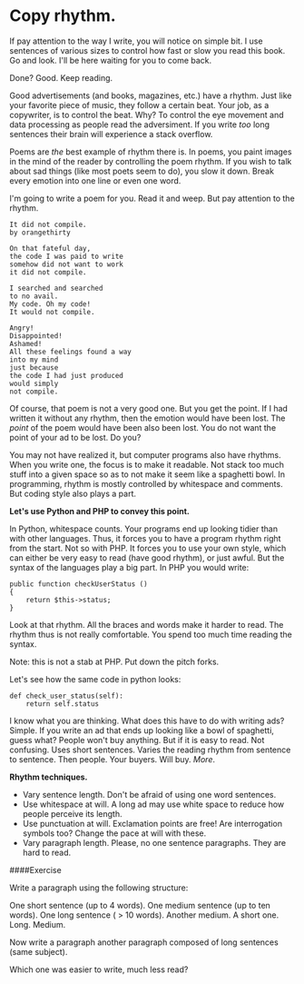 Copy rhythm.
============

If pay attention to the way I write, you will notice on simple bit. I use sentences of various sizes to 
control how fast or slow you read this book. Go and look. I'll be here waiting for you to come back.

Done? Good. Keep reading.

Good advertisements (and books, magazines, etc.) have a rhythm. Just like your favorite
piece of music, they follow a certain beat. Your job, as a copywriter, is to control the beat.
Why? To control the eye movement and data processing as people read the adversiment. If you 
write *too* long sentences their brain will experience a stack overflow.

Poems are *the* best example of rhythm there is. In poems, you paint images
in the mind of the reader by controlling the poem rhythm. If you wish to talk about
sad things (like most poets seem to do), you slow it down. Break every emotion into one line or even one word.

I'm going to write a poem for you. Read it and weep. But pay attention to the rhythm.

    It did not compile.
    by orangethirty

    On that fateful day,
    the code I was paid to write
    somehow did not want to work
    it did not compile.

    I searched and searched
    to no avail.
    My code. Oh my code!
    It would not compile.

    Angry!
    Disappointed!
    Ashamed!
    All these feelings found a way
    into my mind
    just because 
    the code I had just produced
    would simply
    not compile.

Of course, that poem is not a very good one. But you get the point. If I had written
it without any rhythm, then the emotion would have been lost. The *point* of the
poem would have been also been lost. You do not want the point of your ad to be lost. Do you?

You may not have realized it, but computer programs also have rhythms. When you write one, the focus
is to make it readable. Not stack too much stuff into a given space so as to not make it
seem like a spaghetti bowl. In programming, rhythm is mostly controlled by whitespace and comments.
But coding style also plays a part.

**Let's use Python and PHP to convey this point.**

In Python, whitespace counts. Your programs end up looking tidier than with other languages. 
Thus, it forces you to have a program rhythm right from the start. Not so with PHP. It forces
you to use your own style, which can either be very easy to read (have good rhythm), or just awful.
But the syntax of the languages play a big part. In PHP you would write:


    public function checkUserStatus ()
    {
        return $this->status;
    }


Look at that rhythm. All the braces and words make it harder to read.
The rhythm thus is not really comfortable. You spend too much time reading the syntax.

Note: this is not a stab at PHP. Put down the pitch forks.

Let's see how the same code in python looks:

    def check_user_status(self):
        return self.status
 


I know what you are thinking. What does this have to do with writing ads?
Simple. If you write an ad that ends up looking like a bowl of spaghetti, guess what?
People won't buy anything. But if it is easy to read. Not confusing. Uses short sentences.
Varies the reading rhythm from sentence to sentence. Then people. Your buyers. Will
buy. *More*. 


**Rhythm techniques.**

- Vary sentence length. Don't be afraid of using one word sentences.
- Use whitespace at will. A long ad may use white space to reduce how people perceive its length.
- Use punctuation at will. Exclamation points are free! Are interrogation symbols too? Change the pace at will with these.
- Vary paragraph length. Please, no one sentence paragraphs. They are hard to read.



####Exercise

Write a paragraph using the following structure:

One short sentence (up to 4 words). One medium sentence (up to ten words).
One long sentence ( > 10 words). Another medium. A short one. Long. Medium.

Now write a paragraph another paragraph composed of long sentences (same subject).

Which one was easier to write, much less read?
